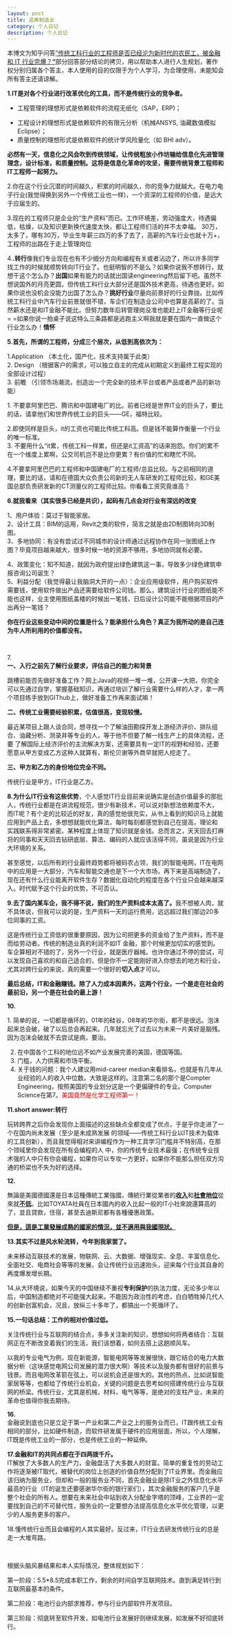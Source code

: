 ```yaml
--- 
layout: post 
title: 逃离制造业
category: 个人日记 
description: 个人日记 
---
```

<p>本博文为知乎问答<a TARGET="_blank" HREF="http://www.zhihu.com/question/26561498">”传统工科行业的工程师是否已经沦为新时代的农民工，被金融和
IT
行业完爆？<b>“</B></A>部分回答部分结论的拷贝，用以帮助本人进行人生规划，著作权分别归属各个答主，本人使用的目的仅限于为个人学习，为合理使用，未能知会所有答主还请谅解。</P>
<p>
<strong>1.</STRONG><strong>IT是对各个行业进行改革优化的工具，而不是传统行业的竞争者。</STRONG></P>
<ul>
<li>工程管理的理想形式是依赖软件的流程无纸化（SAP，ERP)；</LI>
</UL>
<ul>
<li>工程设计的理想形式是依赖软件的有限元分析（机械ANSYS, 油藏数值模拟Eclipse）；</LI>
<li>质量控制的理想形式是依赖软件的统计学风险量化（如 BHI adv）。</LI>
</UL>
<p>
<b>必然有一天，信息化之风会吹到传统领域，让传统粗放小作坊输给信息化先进管理理念，设计标准，和质量控制。这将是信息化革命的攻坚，需要传统背景工程师和IT工程师一起努力。</B></P>
<p STYLE="">
2.<span>你在这个行业沉潜的时间越久，积累的时间越久，你的竞争力就越大。在电力电子行业(我觉得换到另外一个传统工业也一样)，一个资深的工程师的价值，是远大于应届生的。</SPAN></P>
<p STYLE="">
<span>3.</SPAN>现在的工程师只是企业的“生产资料”而已。工作环境差，劳动强度大，待遇偏低，枯燥，以及知识更新换代速度太快，都让工程师们活的并不太幸福。
30万，太多了，哪有30万，毕业生年薪三四万的多了去了，高薪的汽车行业也就十万+，工程师的出路在于走上管理岗位</P>
<p STYLE="">
4.<b>.转行</B>像我们专业现在也有不少细分方向和编程有关或者沾边了，所以许多同学找工作的时候就顺势转向IT行业了。也挺明智的不是么？如果你说我不想转行，就想干这个怎么办？<b>出国</B>如果有能力的话就出国读engineering然后留下吧。虽然不想说国外的月亮更圆，但传统工科行业大部分还是国外技术更高，待遇也更好。如果你说也没机会没能力出国了怎么办？<b>挑好行业</B>尽量向前景好的行业靠拢。比如传统工科行业中汽车行业前景就很不错，车企们在制造业公司中也算是高薪的了。当然薪水还是和IT金融不能比。但努力数年后转管理岗没准也能赶上IT金融等行业呢=
=如果你说一拍桌子说这特么三条路都是逃跑主义啊我就是要在国内一直做这个行业怎么办！<b>情怀</B></P>
<p><strong>5.首先，所谓的工程师，分成三个层次，从低到高依次为：</STRONG></P>
<p STYLE="">1.Application （本土化，国产化，技术支持属于此类）<br />
2. Design （根据客户的需求，可以独立自主的完成从初期定义到最终工程实现的全部设计过程）<br />
3. 前瞻 （引领市场潮流，创造出一个完全新的技术平台或者产品或者产品的新功能）</P>
<p STYLE="">1.
不要拿阿里巴巴、腾讯和中国建电厂的比。前者已经是世界IT业的巨头了，要比的话，请拿他们和世界传统工业的巨头——GE，福特比较。<br />

2.即使同样是巨头，it的工资也可能比传统工科高。但是钱不能算作衡量一个行业的唯一标准。<br />
3.
不要用什么“it累，传统工科一样累，但还是it工资高”的话来抱怨。你们的累不在一个维度上累啊，公交司机岂不是比你更累？有价值的忙和瞎忙不同。<br />

4.不要拿阿里巴巴的工程师和中国建电厂的工程师/总监比较。与之前相同的道理，要比的话，请和在德国大众负责公司新的无人车研发的工程师比较，和GE美国总部负责研发新的CT测量仪的工程师比较。你看看工资究竟谁高？</P>
<p STYLE="">
<strong>6.就我看来（其实很多已经是共识），起码有几点会对行业有深远的改变</STRONG><br /></P>
<p STYLE="">1、用户体验：莫过于智能家居。<br />
2、设计工具：BIM的运用，Revit之类的软件，简言之就是由2D制图转向3D制图。<br />
3、多地协同：有没有尝试过不同城市的设计师通过远程协作在同一张图纸上作图？毕竟项目越来越大，很多时候一地的资源不够用，多地协同就有必要。<br />

4、政策变化：知不知道，就因为政府提出绿色建筑这一事，导致多少绿色建筑申报咨询公司诞生？<br />
5、利益分配（我觉得最让我脑洞大开的一点）：企业应用级软件，用户购买软件需要钱，使用软件做出产品还需要给软件公司钱。那么，建筑设计行业的图纸能不能也这样，业主使用图纸盖楼的时候出一笔钱，日后设计公司能不能根据项目的产出再分一笔钱？<b><br />
</B></P>
<p>
<b>你在行业这些变动中间的位置是什么？能承担什么角色？</B><b>真正为我所动的是自己连为牛人所利用的价值都没有。</B></P>
<p STYLE=""><br /></P>
<p STYLE="">7.<b><br />
一、入行之前先了解行业要求，评估自己的能力和背景</B></P>
<p STYLE="">
跳槽前能否先做好准备工作？网上Java的视频一堆一堆，公开课一大把，你完全可以先通过自学，掌握基础知识，再通过培训了解行业需要什么样的人才，拿一两个项目练手放到GIThub上，做好准备工作再来面试嘛！</P>
<p STYLE=""><b>二、传统工业需要经验积累，估值很高，变现较慢。</B></P>
<p STYLE="">
最近某项目上跟人谈合同，想寻找一个了解油田勘探开发上游经济评价、排队组合、油藏分析、测录井等专业的人，等于他不但要了解一线生产上的具体流程，还要
了解国际上经济评价的主流解决方案，还需要具有一定IT的视野和经验，还要愿意从甲方变成乙方这种人就算有，斯伦贝谢等外商早就把人挖走了。</P>
<p STYLE=""><b>三、甲方和乙方的身份地位完全不同。</B></P>
<p>传统行业是甲方，IT行业是乙方。</P>
<p STYLE="">
<strong>8.为什么IT行业有这些优势</STRONG>，个人感觉IT行业目前来说确实是创造价值最多的那批人，传统行业都是在讲流程规范，很少有新技术，可以说对新想法依赖度不大，
而IT呢？有个走的比较近的好友，真的感觉他很充实，从书上看到的知识马上就能应用到产品上去，多想想就能优化算法，每时每刻都感觉到自己在提高，理论和
实践联系得非常紧密。某种程度上体现了知识就是金钱。总而言之，天天回去打麻将的同事和天天回去钻研底层、算法、编码的人就应该活得不同，虽说是因为行业
大环境的关系。</P>
<p>
甚至感觉，以后所有的行业最终趋势都将被码农占领，我们的智能电网，IT在电网中的应用是一大部分，汽车和智能交通也是下一个大市场，再下来是高端制造了，现在还有什么行业能离开软件生存？数据化自动化的程度在各个行业只会越来越深入。时代赋予这个行业的优势，不可否认。</P>
<p STYLE="">
<strong>9.去了国内某车企，我不得不说，我们的生产资料成本太高了。</STRONG>我不想被人肉，就不具体说，但我可以说的是，生产资料一天的运行费用，远远超过我们那边20多位同事的工资。</P>
<p>这是传统行业工资低的很重要原因，因为公司把更多的资金给了生产资料，而不是而给劳动者。传统的制造业真的利润不如IT
金融，那个时候更加切实的感觉到。车企算相对不错的了，另外一个行业，就是医疗器械。也许你通过不停的尝试，可以发现自己喜欢的和自己适合的，但是你不一定能刚好进入你想去的地方和行业，尤其对跨行业的来说，真的需要一个很好的<strong>切入点</STRONG>才可以。</P>
<p STYLE="">
<b>最后总结，IT和金融赚钱。除了人力成本因素外，这两个行业，一个是走在社会的最前沿，另一个是在社会的最上游！</B></P>
<p STYLE=""><strong>10.</STRONG><br /></P>
<p STYLE="">1.
简单的说，一切都是循环的，01年的硅谷，08年的华尔街，都不是很远。泡沫起来总会破，破了以后总会再起来。几年就忘光了过去以为未来一片美好是脑残。因为泡沫会破就不去尝试是病，要治。<br />

2. 在中国各个工科的地位远不如产业发展完善的美国，德国等国。<br />
3. 门槛，人力供需和市场平衡。<br />
4. 关于钱的问题：我个人建议用mid-career
median来看排名，也就是有几年从业经验的人的收入中位数。大致是这样的。注意第二名的那个是Compter
Engineering，按照美国的专业划分这是一个更偏硬件的专业。Computer Science在第7。<span STYLE="color: rgb(204, 0, 0);">美国竟然是化学工程师第一！</SPAN></P>
<p STYLE=""><strong>11.short answer:转行</STRONG></P>
<p>玩转跨界之后你会发现你上面描述的这些缺点全都变成了优点，于是乎你走进了一个在国内尚未发展（至少是未成熟发展
的领域——传统工科行业以IT技术为载体的工具创新），而且我觉得相对来讲编程作为一种工具学习门槛并不特别高，在那个领域里你会发现在所有会编程的人
中，你的传统专业技术最强；在传统专业技术强的人中只有你会编程，如果你可以专攻一方更好，如果你不能那么担任双方沟通的桥梁也不失为好的选择。</P>
<p STYLE=""><strong>12.</STRONG><br /></P>
<p STYLE="">
無論是美國德國還是日本這種傳統工業強國，傳統行業從業者的<b><u>收入</U></B>和<u><b>社會地位</B></U>從來就<u><b>不低</B></U>。比如TOYATA社員在日本國內的收入比起一般的IT小社來說還算高的了，並且貸款，住宿，甚至去迪斯尼都有各種優惠政策。<br />

<b><u>但是，這是工業發展成熟的國家的情況，並不適用與我國現狀。</U></B></P>
<p STYLE="">
<b><strong>13.<b>其</B></STRONG>实不过是风水轮流转，今年到我家罢了。</B></P>
<p>
未来移动互联技术的发展，物联网、云、大数据、增强现实、全息、丰富信息化、全面社交、电商社会等等的发展，会让传统行业迅速抬头，迎来每个行业其自身的再度爆发增长期。</P>
<p STYLE="">
14.<span>从大环境说，如果今天的中国继续不重视<strong>专利保护</STRONG>的执法力度，无论多少年以后，中国制造都绝对不可能强大起来。不能因为政治性的考虑，白白牺牲掉几代人的创新创富机会，况且，放纵三十多年了，都搞出一个死循环了。</SPAN></P>
<p STYLE=""><strong>15.一句话总结：工作的相对价值过低。</STRONG></P>
<p STYLE="">
关注传统行业与互联网的结合点，多多关注新的知识，想想如何将两者结合：互联网正在不断改变着我们的生活，我们该想着，如何去搭上这趟顺风车。</P>
<p>
以我的专业电气为例，现在新能源，智能电网等等发展很快，跟它结合的电力大数据分析（这块感觉电网公司发展的潜力很大啊）等技术以及服务都有很好的前景与钱景。而且电网改革箭在弦上，可以说机会还是很大的。其他的热点，比如说智能家居等等，也都给了传统行业机会，关键的问题是去思考如何搭建传统行业与互联网的桥梁。传统行业，尤其是机械，材料，电气等等，是绝对的支柱产业，未来的革命也值得你我去期待。</P>

<p STYLE=""><strong>16.<br />
</STRONG>金融说到底也只是立足于第一产业和第二产业之上的服务业而已，IT跟传统工业有相同的部分，比如硬件制造，而软件研发属于硬件的应用层面，所以，个人理解，IT既是传统工业的一部分，也是传统工业的一种延伸。</P>
<p STYLE=""><strong>17.金融和IT的共同点都在于<b>四两拨千斤</B>。</STRONG><br />
IT解放了大多数人的生产力，金融盘活了大多数人的财富。简单的重复性的劳动工作将逐渐被IT取代，被替代的岗位上创造的价值自然分配到了IT业界里。而金融应该归纳为服务业，但却和一般的服务业不同，首先金融业是除IT业之外信息化水平最高的行业（IT的诞生还要感谢华尔街的银行家们），其次金融服务的客户几乎是整个社会的所有人。想要在未来社会中站到收入分配金字塔的顶峰，工业界的一定要找到自己的不可替代性，服务业的一定要想办法提高信息化水平优化管理，以更少的人服务更多的客户。</P>
<p STYLE="">18.懂传统行业而且会编程的人其实最好。反过来，IT行业去研发传统行业的总是走一大堆弯路。</P>
<p STYLE=""><br /></P>
<p STYLE="">根据头脑风暴结果和本人实际情况，整体规划如下：</P>
<p STYLE="">第一阶段：5.5*8.5完成本职工作，剩余的时间自学互联网技术。直到满足转行到互联网最基本的条件。</P>
<p STYLE="">第二阶段：电池行业内部求推荐，参与行业内部软件开发项目。</P>
<p STYLE="">第三阶段：彻底转至软件开发，如电池行业发展好则继续发展，如发展不好彻底转行。</P>